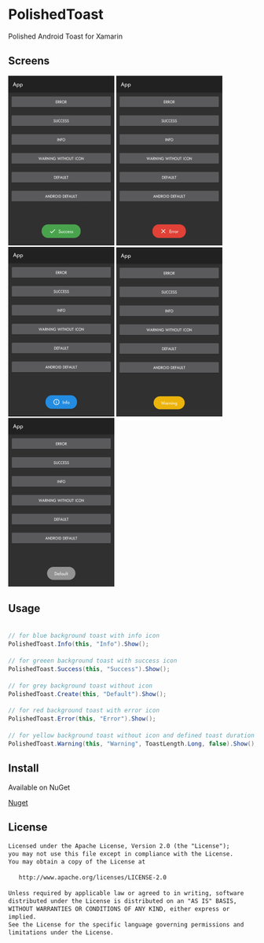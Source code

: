PolishedToast
=======

Polished Android Toast for Xamarin

Screens
--------

![screen](https://github.com/MehmetAliAlpergun/PolishedToast/blob/master/Screens/success.png)
![screen](https://github.com/MehmetAliAlpergun/PolishedToast/blob/master/Screens/error.png)
![screen](https://github.com/MehmetAliAlpergun/PolishedToast/blob/master/Screens/info.png)
![screen](https://github.com/MehmetAliAlpergun/PolishedToast/blob/master/Screens/warning.png)
![screen](https://github.com/MehmetAliAlpergun/PolishedToast/blob/master/Screens/default.png)


Usage
--------

```c#

// for blue background toast with info icon
PolishedToast.Info(this, "Info").Show(); 

// for greeen background toast with success icon
PolishedToast.Success(this, "Success").Show(); 

// for grey background toast without icon
PolishedToast.Create(this, "Default").Show(); 

// for red background toast with error icon
PolishedToast.Error(this, "Error").Show(); 

// for yellow background toast without icon and defined toast duration
PolishedToast.Warning(this, "Warning", ToastLength.Long, false).Show(); 

```

Install
--------
Available on NuGet

[Nuget][Nuget]


License
--------

    Licensed under the Apache License, Version 2.0 (the "License");
    you may not use this file except in compliance with the License.
    You may obtain a copy of the License at

       http://www.apache.org/licenses/LICENSE-2.0

    Unless required by applicable law or agreed to in writing, software
    distributed under the License is distributed on an "AS IS" BASIS,
    WITHOUT WARRANTIES OR CONDITIONS OF ANY KIND, either express or implied.
    See the License for the specific language governing permissions and
    limitations under the License.

[Nuget]: https://www.nuget.org/packages/PolishedToast/

